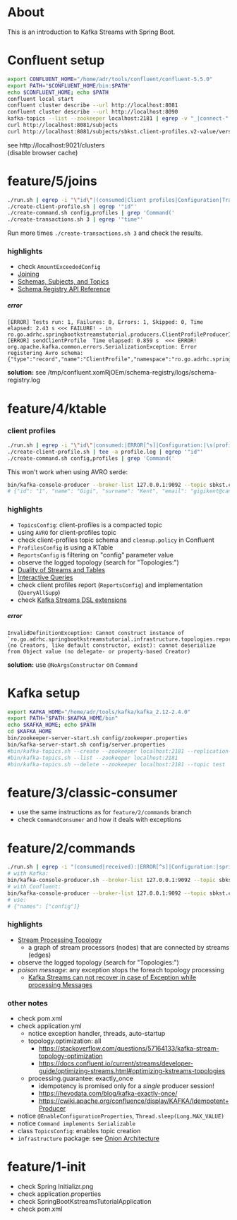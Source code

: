# About
This is an introduction to Kafka Streams with Spring Boot.

# Confluent setup
```bash
export CONFLUENT_HOME="/home/adr/tools/confluent/confluent-5.5.0"
export PATH="$CONFLUENT_HOME/bin:$PATH"
echo $CONFLUENT_HOME; echo $PATH
confluent local start
confluent cluster describe --url http://localhost:8081
confluent cluster describe --url http://localhost:8090
kafka-topics --list --zookeeper localhost:2181 | egrep -v "_|connect-"
curl http://localhost:8081/subjects
curl http://localhost:8081/subjects/sbkst.client-profiles.v2-value/versions
```
see http://localhost:9021/clusters  
(disable browser cache)

# feature/5/joins
```bash
./run.sh | egrep -i "\"id\"|(consumed|Client profiles|Configuration|Transaction):|ERROR[^s]|\s(profiles|version)\s=|AmountExceeded\("
./create-client-profile.sh | egrep '"id"'
./create-command.sh config,profiles | grep 'Command('
./create-transactions.sh 3 | egrep '"time"'
```
Run more times `./create-transactions.sh 3` and check the results.

### highlights
- check `AmountExceededConfig`
- [Joining](https://kafka.apache.org/25/documentation/streams/developer-guide/dsl-api.html#joining)
- [Schemas, Subjects, and Topics](https://docs.confluent.io/current/schema-registry/index.html#schemas-subjects-and-topics)
- [Schema Registry API Reference](https://docs.confluent.io/current/schema-registry/develop/api.html#sr-api-reference)

##### error
```
[ERROR] Tests run: 1, Failures: 0, Errors: 1, Skipped: 0, Time elapsed: 2.43 s <<< FAILURE! - in ro.go.adrhc.springbootkstreamstutorial.producers.ClientProfileProducerIT
[ERROR] sendClientProfile  Time elapsed: 0.859 s  <<< ERROR!
org.apache.kafka.common.errors.SerializationException: Error registering Avro schema: {"type":"record","name":"ClientProfile","namespace":"ro.go.adrhc.springbootkstreamstutorial.infrastru
```
**solution:** see /tmp/confluent.xomRjOEm/schema-registry/logs/schema-registry.log

# feature/4/ktable

### client profiles
```bash
./run.sh | egrep -i "\"id\"|consumed:|ERROR[^s]|Configuration:|\s(profiles|version)\s=|Client profiles:"
./create-client-profile.sh | tee -a profile.log | egrep '"id"'
./create-command.sh config,profiles | grep 'Command('
```
This won't work when using AVRO serde:
```bash
bin/kafka-console-producer --broker-list 127.0.0.1:9092 --topic sbkst.client-profiles.v2
# {"id": "1", "name": "Gigi", "surname": "Kent", "email": "gigikent@candva.ro", "phone": "0720000000", "dailyMaxAmount": 50, "periodMaxAmount": 150}
```

### highlights
- `TopicsConfig`: client-profiles is a compacted topic
- using `AVRO` for client-profiles topic
- check client-profiles topic schema and `cleanup.policy` in Confluent
- `ProfilesConfig` is using a KTable
- `ReportsConfig` is filtering on "config" parameter value
- observe the logged topology (search for "Topologies:")
- [Duality of Streams and Tables](https://kafka.apache.org/25/documentation/streams/core-concepts#streams-concepts-duality)
- [Interactive Queries](https://kafka.apache.org/10/documentation/streams/developer-guide/interactive-queries.html)
- check client profiles report (`ReportsConfig`) and implementation (`QueryAllSupp`)
- check [Kafka Streams DSL extensions](https://github.com/adrhc/kafka-streams-extensions)

##### error
```
InvalidDefinitionException: Cannot construct instance of `ro.go.adrhc.springbootkstreamstutorial.infrastructure.topologies.reports.messages.Command` (no Creators, like default constructor, exist): cannot deserialize from Object value (no delegate- or property-based Creator)
```             
**solution:** use `@NoArgsConstructor` on `Command`

# Kafka setup
```bash
export KAFKA_HOME="/home/adr/tools/kafka/kafka_2.12-2.4.0"
export PATH="$PATH:$KAFKA_HOME/bin"
echo $KAFKA_HOME; echo $PATH
cd $KAFKA_HOME
bin/zookeeper-server-start.sh config/zookeeper.properties
bin/kafka-server-start.sh config/server.properties
#bin/kafka-topics.sh --create --zookeeper localhost:2181 --replication-factor 1 --partitions 1 --topic test
#bin/kafka-topics.sh --list --zookeeper localhost:2181
#bin/kafka-topics.sh --delete --zookeeper localhost:2181 --topic test
```

# feature/3/classic-consumer
- use the same instructions as for `feature/2/commands` branch
- check `CommandConsumer` and how it deals with exceptions

# feature/2/commands
```bash
./run.sh | egrep -i "(consumed|received):|ERROR[^s]|Configuration:|spring profiles|app version"
# with Kafka:
bin/kafka-console-producer.sh --broker-list 127.0.0.1:9092 --topic sbkst.commands.v2
# with Confluent:
bin/kafka-console-producer --broker-list 127.0.0.1:9092 --topic sbkst.commands.v2
# use:
# {"names": ["config"]}
```

### highlights
- [Stream Processing Topology](https://kafka.apache.org/24/documentation/streams/core-concepts#streams_topology)
    - a graph of stream processors (nodes) that are connected by streams (edges)
- observe the logged topology (search for "Topologies:")
- *poison message*: any exception stops the foreach topology processing
    - [Kafka Streams can not recover in case of Exception while processing Messages](https://stackoverflow.com/questions/50388496/kafka-streams-can-not-recover-in-case-of-exception-while-processing-messages)

### other notes
- check pom.xml
- check application.yml
    - notice exception handler, threads, auto-startup
    - topology.optimization: all 
        - https://stackoverflow.com/questions/57164133/kafka-stream-topology-optimization
        - https://docs.confluent.io/current/streams/developer-guide/optimizing-streams.html#optimizing-kstreams-topologies
    - processing.guarantee: exactly_once
        - idempotency is promised only for a *single* producer session!
        - https://hevodata.com/blog/kafka-exactly-once/
        - https://cwiki.apache.org/confluence/display/KAFKA/Idempotent+Producer   
- notice `@EnableConfigurationProperties`, `Thread.sleep(Long.MAX_VALUE)`
- notice `Command implements Serializable`
- class `TopicsConfig`: enables topic creation
- `infrastructure` package: see [Onion Architecture](https://jeffreypalermo.com/blog/the-onion-architecture-part-1/)

# feature/1-init
- check Spring Initializr.png
- check application.properties
- check SpringBootKstreamsTutorialApplication
- check pom.xml
